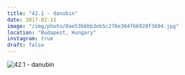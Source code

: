 ```yaml
---
title: "42.1 - danubin"
date: 2017-02-11
image: "/img/photo/0ae5366bb3eb5c276e304f66920f3694.jpg"
location: "Budapest, Hungary"
instagram: true
draft: false
---
```


![42.1 - danubin](/img/photo/0ae5366bb3eb5c276e304f66920f3694.jpg)
